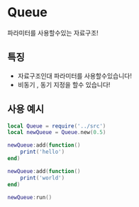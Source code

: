 # Queue
파라미터를 사용할수있는 자료구조!

## 특징
- 자료구조인대 파라미터를 사용할수있습니다!
- 비동기 , 동기 지정을 할수 있습니다!

## 사용 예시
```lua
local Queue = require('../src')
local newQueue = Queue.new(0.5)

newQueue:add(function()
	print('hello')
end)

newQueue:add(function() 
	print('world')
end)

newQueue:run()
```
